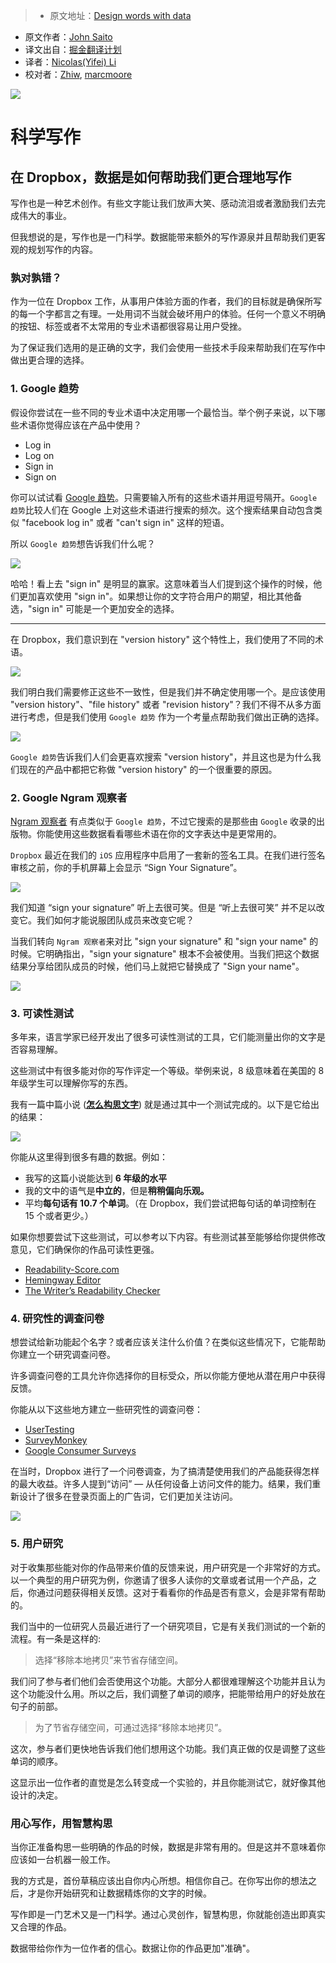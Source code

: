> * 原文地址：[Design words with data](https://medium.com/dropbox-design/design-words-with-data-fe3c525994e7#.8dg1elnkf)
* 原文作者：[John Saito](https://medium.com/@jsaito)
* 译文出自：[掘金翻译计划](https://github.com/xitu/gold-miner)
* 译者：[Nicolas(Yifei) Li](https://github.com/yifili09)
* 校对者：[Zhiw](https://github.com/Zhiw), [marcmoore](https://github.com/marcmoore)

![](https://cdn-images-1.medium.com/max/1000/1*M1N7HJEyqpyaT71xVEBVSQ.jpeg)

# 科学写作

## 在 Dropbox，数据是如何帮助我们更合理地写作

写作也是一种艺术创作。有些文字能让我们放声大笑、感动流泪或者激励我们去完成伟大的事业。

但我想说的是，写作也是一门科学。数据能带来额外的写作源泉并且帮助我们更客观的规划写作的内容。

### 孰对孰错？

作为一位在 Dropbox 工作，从事用户体验方面的作者，我们的目标就是确保所写的每一个字都言之有理。一处用词不当就会破坏用户的体验。任何一个意义不明确的按钮、标签或者不太常用的专业术语都很容易让用户受挫。

为了保证我们选用的是正确的文字，我们会使用一些技术手段来帮助我们在写作中做出更合理的选择。

### 1. Google 趋势

假设你尝试在一些不同的专业术语中决定用哪一个最恰当。举个例子来说，以下哪些术语你觉得应该在产品中使用？

- Log in
- Log on
- Sign in
- Sign on

你可以试试看 [Google 趋势](https://www.google.com/trends/)。只需要输入所有的这些术语并用逗号隔开。`Google 趋势`比较人们在 Google 上对这些术语进行搜索的频次。这个搜索结果自动包含类似 "facebook log in" 或者 "can't sign in" 这样的短语。

所以 `Google 趋势`想告诉我们什么呢？

![](https://cdn-images-1.medium.com/max/800/1*9NBykN1q0YApaT2h4s4NCw.png)

哈哈！看上去 "sign in" 是明显的赢家。这意味着当人们提到这个操作的时候，他们更加喜欢使用 "sign in"。如果想让你的文字符合用户的期望，相比其他备选，"sign in" 可能是一个更加安全的选择。 

---

在 Dropbox，我们意识到在 "version history" 这个特性上，我们使用了不同的术语。 

![](https://cdn-images-1.medium.com/max/800/1*ohhKBv3jQfTbFB8CJapZ0Q.png)

我们明白我们需要修正这些不一致性，但是我们并不确定使用哪一个。是应该使用 "version history"、"file history" 或者 "revision history"？我们不得不从多方面进行考虑，但是我们使用 `Google 趋势` 作为一个考量点帮助我们做出正确的选择。

![](https://cdn-images-1.medium.com/max/800/1*HvjhGsKR3ZtutkZlfDToAQ.png)

`Google 趋势`告诉我们人们会更喜欢搜索 "version history"，并且这也是为什么我们现在的产品中都把它称做 "version history" 的一个很重要的原因。

### 2. Google Ngram 观察者

[Ngram 观察者](https://books.google.com/ngrams) 有点类似于 `Google 趋势`，不过它搜索的是那些由 `Google` 收录的出版物。你能使用这些数据看看哪些术语在你的文字表达中是更常用的。

`Dropbox` 最近在我们的 `iOS` 应用程序中启用了一套新的签名工具。在我们进行签名审核之前，你的手机屏幕上会显示 “Sign Your Signature”。

![](https://cdn-images-1.medium.com/max/800/1*sGngF3GxPZhmfU2G7owU-g.png)

我们知道 “sign your signature” 听上去很可笑。但是 “听上去很可笑” 并不足以改变它。我们如何才能说服团队成员来改变它呢？

当我们转向 `Ngram 观察者`来对比 "sign your signature" 和 "sign your name" 的时候。它明确指出，"sign your signature" 根本不会被使用。当我们把这个数据结果分享给团队成员的时候，他们马上就把它替换成了 "Sign your name"。

![](https://cdn-images-1.medium.com/max/800/1*Pg44k4J9VFHaEjQZcr0UwA.png)

### 3. 可读性测试

多年来，语言学家已经开发出了很多可读性测试的工具，它们能测量出你的文字是否容易理解。

这些测试中有很多能对你的写作评定一个等级。举例来说，8 级意味着在美国的 8 年级学生可以理解你写的东西。

我有一篇中篇小说 ([**怎么构思文字**](https://medium.com/@jsaito/how-to-design-words-63d6965051e9#.i3r1l4g4h)) 就是通过其中一个测试完成的。以下是它给出的结果： 

![](https://cdn-images-1.medium.com/max/800/1*Y-EsgPfmIQ_S-2XxMMA9Tg.png)

你能从这里得到很多有趣的数据。例如：

- 我写的这篇小说能达到 **6 年级的水平**
- 我的文中的语气是**中立的**，但是**稍稍偏向乐观。**
- 平均**每句话有 10.7 个单词**。（在 Dropbox，我们尝试把每句话的单词控制在 15 个或者更少。）

如果你想要尝试下这些测试，可以参考以下内容。有些测试甚至能够给你提供修改意见，它们确保你的作品可读性更强。

- [Readability-Score.com](https://readability-score.com/)
- [Hemingway Editor](http://www.hemingwayapp.com/)
- [The Writer’s Readability Checker](http://www.thewriter.com/what-we-think/readability-checker/)

### 4. 研究性的调查问卷

想尝试给新功能起个名字？或者应该关注什么价值？在类似这些情况下，它能帮助你建立一个研究调查问卷。

许多调查问卷的工具允许你选择你的目标受众，所以你能方便地从潜在用户中获得反馈。

你能从以下这些地方建立一些研究性的调查问卷：

- [UserTesting](https://www.usertesting.com/)
- [SurveyMonkey](https://www.surveymonkey.com/)
- [Google Consumer Surveys](https://www.google.com/insights/consumersurveys/home)

在当时，Dropbox 进行了一个问卷调查，为了搞清楚使用我们的产品能获得怎样的最大收益。许多人提到“访问” — 从任何设备上访问文件的能力。结果，我们重新设计了很多在登录页面上的广告词，它们更加关注访问。

![](https://cdn-images-1.medium.com/max/800/1*bbe8abkKDJ7ijX9wo-sD_A.png)

### 5. 用户研究

对于收集那些能对你的作品带来价值的反馈来说，用户研究是一个非常好的方式。以一个典型的用户研究为例，你邀请了很多人读你的文章或者试用一个产品，之后，你通过问题获得相关反馈。这对于看看你的作品是否有意义，会是非常有帮助的。

我们当中的一位研究人员最近进行了一个研究项目，它是有关我们测试的一个新的流程。有一条是这样的:

> 选择“移除本地拷贝”来节省存储空间。

我们问了参与者们他们会否使用这个功能。大部分人都很难理解这个功能并且认为这个功能没什么用。所以之后，我们调整了单词的顺序，把能带给用户的好处放在句子的前部。

> 为了节省存储空间，可通过选择“移除本地拷贝”。

这次，参与者们更快地告诉我们他们想用这个功能。我们真正做的仅是调整了这些单词的顺序。

这显示出一位作者的直觉是怎么转变成一个实验的，并且你能测试它，就好像其他设计的决定。

### 用心写作，用智慧构思

当你正准备构思一些明确的作品的时候，数据是非常有用的。但是这并不意味着你应该如一台机器一般工作。

我的方式是，首份草稿应该出自你内心所想。相信你自己。在你写出你的想法之后，才是你开始研究和让数据精炼你的文字的时候。

写作即是一门艺术又是一门科学。通过心灵创作，智慧构思，你就能创造出即真实又合理的作品。

数据带给你作为一位作者的信心。数据让你的作品更加"准确"。
